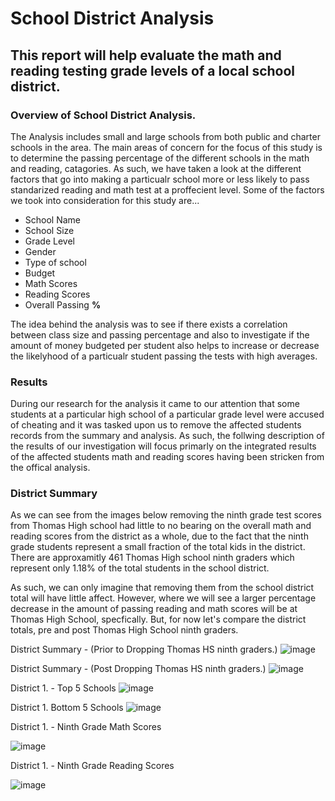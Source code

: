 # School District Analysis
## This report will help evaluate the math and reading testing grade levels of a local school district.
### Overview of School District Analysis.
The Analysis includes small and large schools from both public and charter schools in the area. The main areas of concern for the focus of this study is to determine the passing percentage of the different schools in the math and reading, catagories. As such, we have taken a look at the different factors that go into making a particualr school more or less likely to pass standarized reading and math test at a proffecient level. Some of the factors we took into consideration for this study are...

- School Name
- School Size
- Grade Level
- Gender
- Type of school
- Budget 
- Math Scores
- Reading Scores
- Overall Passing **%**

The idea behind the analysis was to see if there exists a correlation between class size and passing percentage and also to investigate if the amount of money budgeted per student also helps to increase or decrease the likelyhood of a particualr student passing the tests with high averages. 

### Results
During our research for the analysis it came to our attention that some students at a particular high school of a particular grade level were accused of cheating and it was tasked upon us to remove the affected students records from the summary and analysis. As such, the follwing description of the results of our investigation will focus primarly on the integrated results of the affected students math and reading scores having been stricken from the offical analysis.

### District Summary

As we can see from the images below removing the ninth grade test scores from Thomas High school had little to no bearing on the overall math and reading scores from the district as a whole, due to the fact that the ninth grade students represent a small fraction of the total kids in the district. There are approxamitly 461 Thomas High school ninth graders which represent only 1.18% of the total students in the school district.

As such, we can only imagine that removing them from the school district total will have little affect. However, where we will see a larger percentage decrease in the amount of passing reading and math scores will be at Thomas High School, specfically. But, for now let's compare the district totals, pre and post Thomas High School ninth graders. 

District Summary - (Prior to Dropping Thomas HS ninth graders.)
![image](https://user-images.githubusercontent.com/93171738/147616803-925e5209-9db5-4e0b-a610-425e624a48a6.png)

District Summary - (Post Dropping Thomas HS ninth graders.)
![image](https://user-images.githubusercontent.com/93171738/147676731-fa6c698f-770d-4365-aeb0-d97e93235542.png)


District 1. - Top 5 Schools
![image](https://user-images.githubusercontent.com/93171738/147617119-fda411f6-691c-4f78-b627-8c7ef0363be0.png)


District 1. Bottom 5 Schools
![image](https://user-images.githubusercontent.com/93171738/147617226-221dd8ff-8dee-4a23-acfa-8662ed6c3c12.png)

District 1. - Ninth Grade Math Scores

![image](https://user-images.githubusercontent.com/93171738/147621470-28494ad0-a948-4a19-be6d-dfbdbe5f75f6.png)

District 1. - Ninth Grade Reading Scores

![image](https://user-images.githubusercontent.com/93171738/147621504-3a4fef0b-abb9-491d-a73d-4ec87a1b073b.png)





